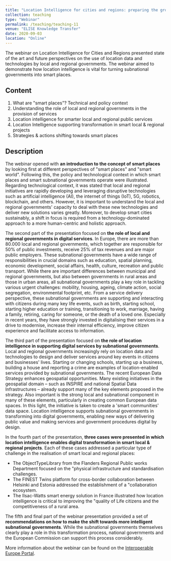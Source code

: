 ```yaml
---
title: "Location Intelligence for cities and regions: preparing the ground for smart places of the future"
collection: teaching
type: "Webinar"
permalink: /teaching/teaching-11
venue: "ELISE Knowledge Transfer"
date: 2020-09-03
location: "Online"
---
```


The webinar on Location Intelligence for Cities and Regions presented state of the art and future perspectives on the use of location data and technologies by local and regional governments. The webinar aimed to demonstrate how location intelligence is vital for turning subnational governments into smart places.

## Content
1. What are "smart places"? Technical and policy context
2. Understanding the role of local and regional governments in the provision of services
3. Location intelligence for smarter local and regional public services
4. Location Intelligence supporting transformation in smart local & regional projects
5. Strategies & actions shifting towards smart places


## Description
The webinar opened with **an introduction to the concept of smart places** by looking first at different perspectives of "smart places" and "smart world". Following this, the policy and technological context in which smart places and smart subnational governments operate were illustrated. Regarding technological context, it was stated that local and regional initiatives are rapidly developing and leveraging disruptive technologies such as artificial intelligence (AI), the internet of things (IoT), 5G, robotics, blockchain, and others. However, it is important to understand the local and regional governments' capacity to deal with these new technologies and deliver new solutions varies greatly. Moreover, to develop smart cities sustainably, a shift in focus is required from a technology-dominated approach to a more human-centric and holistic approach. 

The second part of the presentation focused on **the role of local and regional governments in digital services**. In Europe, there are more than 80.000 local and regional governments, which together are responsible for 50% of public investments, receive 25% of tax revenues and are major public employers. These subnational governments have a wide range of responsibilities in crucial domains such as education, spatial planning, economic development, social affairs, health, culture, recreation and public transport. While there are important differences between municipal and regional governments, but also between governments in rural areas and those in urban areas, all subnational governments play a key role in tackling various urgent challenges: mobility, housing, ageing, climate action, social segregation, environmental footprint, etc. From a service delivery perspective, these subnational governments are supporting and interacting with citizens during many key life events, such as birth, starting school, starting higher education or training, transitioning to work, marriage, having a family, retiring, caring for someone, or the death of a loved one. Especially in recent years, they have strongly invested in digitalising their services in a drive to modernise, increase their internal efficiency, improve citizen experience and facilitate access to information.

The third part of the presentation focused on **the role of location intelligence in supporting digital services by subnational governments**. Local and regional governments increasingly rely on location data and technologies to design and deliver services around key events in citizens and businesses' lives. Starting or changing schools, starting up a business, building a house and reporting a crime are examples of location-enabled services provided by subnational governments. The recent European Data Strategy enhances geospatial opportunities. Many existing initiatives in the geospatial domain – such as INSPIRE and national Spatial Data Infrastructures – already support many of the key elements proposed in the strategy. Also important is the strong local and subnational component in many of these elements, particularly in creating common European data spaces. In this light, the initiative is taken to create a 'smart communities' data space. Location intelligence supports subnational governments in transforming into digital governments, enabling new ways of delivering public value and making services and government procedures digital by design. 

In the fourth part of the presentation, **three cases were presented in which location intelligence enables digital transformation in smart local & regional projects**. Each of these cases addressed a particular type of challenge in the realisation of smart local and regional places:
* The ObjectTypeLibrary from the Flanders Regional Public works Department focused on the "physical infrastructure and standardisation challenges.
* The FINEST Twins platform for cross-border collaboration between Helsinki and Estonia addressed the establishment of a "collaboration ecosystem.
* The IIsac-Watts smart energy solution in France illustrated how location intelligence is critical to improving the "quality of Life citizens and the competitiveness of a rural area.

The fifth and final part of the webinar presentation provided a set of **recommendations on how to make the shift towards more intelligent subnational governments**. While the subnational governments themselves clearly play a role in this transformation process, national governments and the European Commission can support this process considerably.  

More information about the webinar can be found on the [Interoperable Europe Portal](https://interoperable-europe.ec.europa.eu/collection/elise-european-location-interoperability-solutions-e-government/document/presentation-location-intelligence-cities-and-regions-preparing-ground-smart-places-future). 

